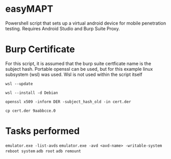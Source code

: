 # easyMAPT
Powershell script that sets up a virtual android device for mobile penetration testing. 
Requires Android Studio and Burp Suite Proxy.

# Burp Certificate
For this script, it is assumed that the burp suite certficate name is the subject hash.
Portable openssl can be used, but for this example linux subsystem (wsl) was used. Wsl is not used within the script itself

```wsl --update```

```wsl --install -d Debian```

```openssl x509 -inform DER -subject_hash_old -in cert.der```

```cp cert.der 9aabbcce.0```


# Tasks performed
```emulator.exe -list-avds```
```emulator.exe -avd <avd-name> -writable-system```
```reboot system```
```adb root```
```adb remount```
